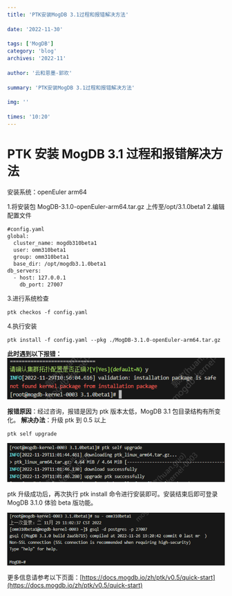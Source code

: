 ```yaml
---
title: 'PTK安装MogDB 3.1过程和报错解决方法'

date: '2022-11-30'

tags: ['MogDB']
category: 'blog'
archives: '2022-11'

author: '云和恩墨-郭欢'

summary: 'PTK安装MogDB 3.1过程和报错解决方法'

img: ''

times: '10:20'
---
```


# PTK 安装 MogDB 3.1 过程和报错解决方法

安装系统：openEuler arm64

1.将安装包 MogDB-3.1.0-openEuler-arm64.tar.gz 上传至/opt/3.1.0beta1 2.编辑配置文件

```
#config.yaml
global:
  cluster_name: mogdb310beta1
  user: omm310beta1
  group: omm310beta1
  base_dir: /opt/mogdb3.1.0beta1
db_servers:
  - host: 127.0.0.1
    db_port: 27007
```

3.进行系统检查

```
ptk checkos -f config.yaml
```

4.执行安装

```
ptk install -f config.yaml --pkg ./MogDB-3.1.0-openEuler-arm64.tar.gz
```

**此时遇到以下报错：**
![image.png](./images/20221129-439696a6-ec32-46c9-aa81-66201b7e9b03.png)

**报错原因**：经过咨询，报错是因为 ptk 版本太低，MogDB 3.1 包目录结构有所变化。
**解决办法**：升级 ptk 到 0.5 以上

```
ptk self upgrade
```

![image.png](./images/20221129-b499627d-a25d-4b05-a620-6079c4768295.png)

ptk 升级成功后，再次执行 ptk install 命令进行安装即可。安装结束后即可登录 MogDB 3.1.0 体验 beta 版功能。

![image.png](./images/20221129-9fa55943-0b09-400c-8c1e-e5ad20e6ce94.png)

更多信息请参考以下页面：[https://docs.mogdb.io/zh/ptk/v0.5/quick-start](https://docs.mogdb.io/zh/ptk/v0.5/quick-start)
